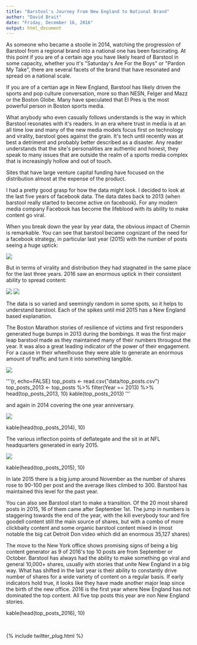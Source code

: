 ```yaml
---
title: "Barstool's Journey From New England to National Brand"
author: "David Brait"
date: "Friday, December 16, 2016"
output: html_document
---
```


As someone who became a stoolie in 2014, watching the progression of Barstool from a regional brand into a national one has been fascinating.  At this point if you are of a certain age you have likely heard of Barstool in some capacity, whether you it's "Saturday's Are For the Boys" or "Pardon My Take", there are several facets of the brand that have resonated and spread on a national scale.

If you are of a certian age in New England, Barstool has likely driven the sports and pop culture conversation, more so than NESN, Felger and Mazz or the Boston Globe.  Many have speculated that El Pres is the most powerful person in Boston sports media.

What anybody who even casually follows understands is the way in which Barstool resonates with it's readers.  In an era where trust in media is at an all time low and many of the new media models focus first on technology and virality, barstool goes against the grain.  It's tech until recently was at best a detriment and probably better described as a disaster.  Any reader understands that the site's personalities are authentic and honest, they speak to many issues that are outside the realm of a sports media complex that is increasingly hollow and out of touch.

Sites that have large venture capital funding have focused on the distribution almost at the expense of the product.  

I had a pretty good grasp for how the data might look.  I decided to look at the last five years of facebook data.  The data dates back to 2013 (when barstool really started to become active on facebook).  For any modern media company Facebook has become the lifeblood with its ability to make content go viral. 

When you break down the year by year data, the obvious impact of Chernin is remarkable.  You can see that barstool became cognizant of the need for a facebook strategy, in particular last year (2015) with the number of posts seeing a huge uptick:

<img src="img/num_posts_year.png">

But in terms of virality and distribution they had stagnated in the same place for the last three years.  2016 saw an enormous uptick in their consistent ability to spread content:

<img src="img/avg_shares_year.png">
<img src="img/med_shares_year.png">

The data is so varied and seemingly random in some spots, so it helps to understand barstool.  Each of the spikes until mid 2015 has a New England based explanation.  

The Boston Marathon stories of resilience of victims and first responders generated huge bumps in 2013 during the bombings.  It was the first major leap barstool made as they maintained many of their numbers througout the year.  It was also a great leading indicator of the power of their engagement.  For a cause in their wheelhouse they were able to generate an enormous amount of traffic and turn it into something tangible.

<img src="img/avg_shares_2013.png">

'''{r, echo=FALSE}
top_posts <- read.csv("data/top_posts.csv")
top_posts_2013 <- top_posts %>% filter(Year == 2013) %>% head(top_posts_2013, 10)
kable(top_posts_2013)
'''

and again in 2014 covering the one year anniversary. 

<img src="img/avg_shares_2014.png">

kable(head(top_posts_2014), 10)

The various inflection points of deflategate and the sit in at NFL headquarters generated in early 2015.

<img src="img/avg_shares_2015.png">

kable(head(top_posts_2015), 10)

In late 2015 there is a big jump around November as the number of shares rose to 90-100 per post and the average likes climbed to 300.  Barstool has maintained this level for the past year.

You can also see Barstool start to make a transition.  Of the 20 most shared posts in 2015, 16 of them came after September 1st.  The jump in numbers is staggering towards the end of the year, with the kill everybody tour and fire goodell content still the main source of shares, but with a combo of more clickbaity content and some organic barstool content mixed in (most notable the big cat Detroit Don video which did an enormous 35,127 shares)

The move to the New York office shows promising signs of being a big content generator as 9 of 2016's top 10 posts are from September or October.  Barstool has always had the ability to make something go viral and general 10,000+ shares, usually with stories that unite New England in a big way.  What has shifted in the last year is their ability to constantly drive number of shares for a wide variety of content on a regular basis.  If early indicators hold true, it looks like they have made another major leap since the birth of the new office.  2016 is the first year where New England has not dominated the top content.  All five top posts this year are non New England stories.

kable(head(top_posts_2016), 10)


&nbsp;

{% include twitter_plug.html %}
